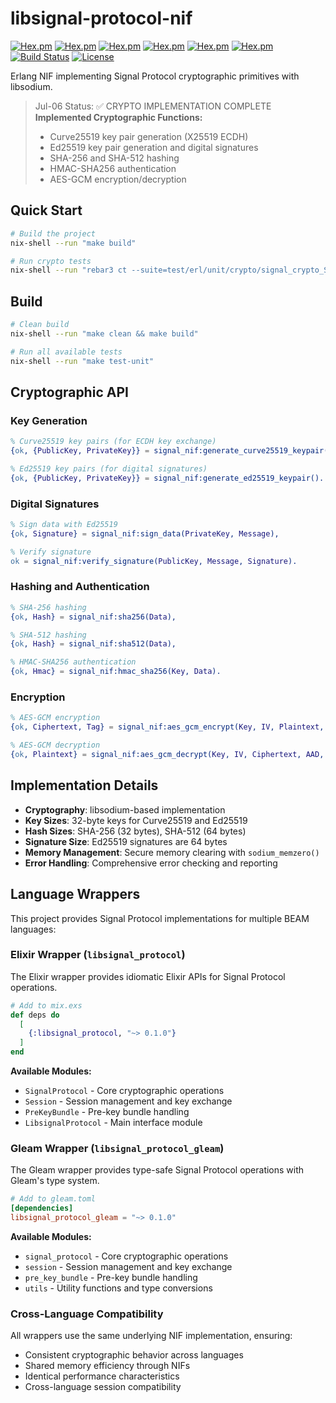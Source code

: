 # libsignal-protocol-nif

[![Hex.pm](https://img.shields.io/hexpm/v/libsignal_protocol_nif.svg)](https://hex.pm/packages/libsignal_protocol_nif)
[![Hex.pm](https://img.shields.io/hexpm/dt/libsignal_protocol_nif.svg)](https://hex.pm/packages/libsignal_protocol_nif)
[![Hex.pm](https://img.shields.io/hexpm/v/libsignal_protocol.svg)](https://hex.pm/packages/libsignal_protocol)
[![Hex.pm](https://img.shields.io/hexpm/dt/libsignal_protocol.svg)](https://hex.pm/packages/libsignal_protocol)
[![Hex.pm](https://img.shields.io/hexpm/v/libsignal_protocol_gleam.svg)](https://hex.pm/packages/libsignal_protocol_gleam)
[![Hex.pm](https://img.shields.io/hexpm/dt/libsignal_protocol_gleam.svg)](https://hex.pm/packages/libsignal_protocol_gleam)
[![Build Status](https://img.shields.io/badge/build-passing-brightgreen.svg)](https://github.com/hydepwns/libsignal-protocol-nif)
[![License](https://img.shields.io/badge/license-Apache--2.0-blue.svg)](LICENSE)

Erlang NIF implementing Signal Protocol cryptographic primitives with libsodium.

> Jul-06 Status: ✅ CRYPTO IMPLEMENTATION COMPLETE
> **Implemented Cryptographic Functions:**
>
> - Curve25519 key pair generation (X25519 ECDH)
> - Ed25519 key pair generation and digital signatures
> - SHA-256 and SHA-512 hashing
> - HMAC-SHA256 authentication
> - AES-GCM encryption/decryption

## Quick Start

```bash
# Build the project
nix-shell --run "make build"

# Run crypto tests
nix-shell --run "rebar3 ct --suite=test/erl/unit/crypto/signal_crypto_SUITE.erl"
```

## Build

```bash
# Clean build
nix-shell --run "make clean && make build"

# Run all available tests
nix-shell --run "make test-unit"
```

## Cryptographic API

### Key Generation

```erlang
% Curve25519 key pairs (for ECDH key exchange)
{ok, {PublicKey, PrivateKey}} = signal_nif:generate_curve25519_keypair(),

% Ed25519 key pairs (for digital signatures)
{ok, {PublicKey, PrivateKey}} = signal_nif:generate_ed25519_keypair().
```

### Digital Signatures

```erlang
% Sign data with Ed25519
{ok, Signature} = signal_nif:sign_data(PrivateKey, Message),

% Verify signature
ok = signal_nif:verify_signature(PublicKey, Message, Signature).
```

### Hashing and Authentication

```erlang
% SHA-256 hashing
{ok, Hash} = signal_nif:sha256(Data),

% SHA-512 hashing
{ok, Hash} = signal_nif:sha512(Data),

% HMAC-SHA256 authentication
{ok, Hmac} = signal_nif:hmac_sha256(Key, Data).
```

### Encryption

```erlang
% AES-GCM encryption
{ok, Ciphertext, Tag} = signal_nif:aes_gcm_encrypt(Key, IV, Plaintext, AAD, TagLength),

% AES-GCM decryption
{ok, Plaintext} = signal_nif:aes_gcm_decrypt(Key, IV, Ciphertext, AAD, Tag, PlaintextLength).
```

## Implementation Details

- **Cryptography**: libsodium-based implementation
- **Key Sizes**: 32-byte keys for Curve25519 and Ed25519
- **Hash Sizes**: SHA-256 (32 bytes), SHA-512 (64 bytes)
- **Signature Size**: Ed25519 signatures are 64 bytes
- **Memory Management**: Secure memory clearing with `sodium_memzero()`
- **Error Handling**: Comprehensive error checking and reporting

## Language Wrappers

This project provides Signal Protocol implementations for multiple BEAM languages:

### Elixir Wrapper (`libsignal_protocol`)

The Elixir wrapper provides idiomatic Elixir APIs for Signal Protocol operations.

```elixir
# Add to mix.exs
def deps do
  [
    {:libsignal_protocol, "~> 0.1.0"}
  ]
end
```

**Available Modules:**

- `SignalProtocol` - Core cryptographic operations
- `Session` - Session management and key exchange
- `PreKeyBundle` - Pre-key bundle handling
- `LibsignalProtocol` - Main interface module

### Gleam Wrapper (`libsignal_protocol_gleam`)

The Gleam wrapper provides type-safe Signal Protocol operations with Gleam's type system.

```toml
# Add to gleam.toml
[dependencies]
libsignal_protocol_gleam = "~> 0.1.0"
```

**Available Modules:**

- `signal_protocol` - Core cryptographic operations
- `session` - Session management and key exchange
- `pre_key_bundle` - Pre-key bundle handling
- `utils` - Utility functions and type conversions

### Cross-Language Compatibility

All wrappers use the same underlying NIF implementation, ensuring:

- Consistent cryptographic behavior across languages
- Shared memory efficiency through NIFs
- Identical performance characteristics
- Cross-language session compatibility
